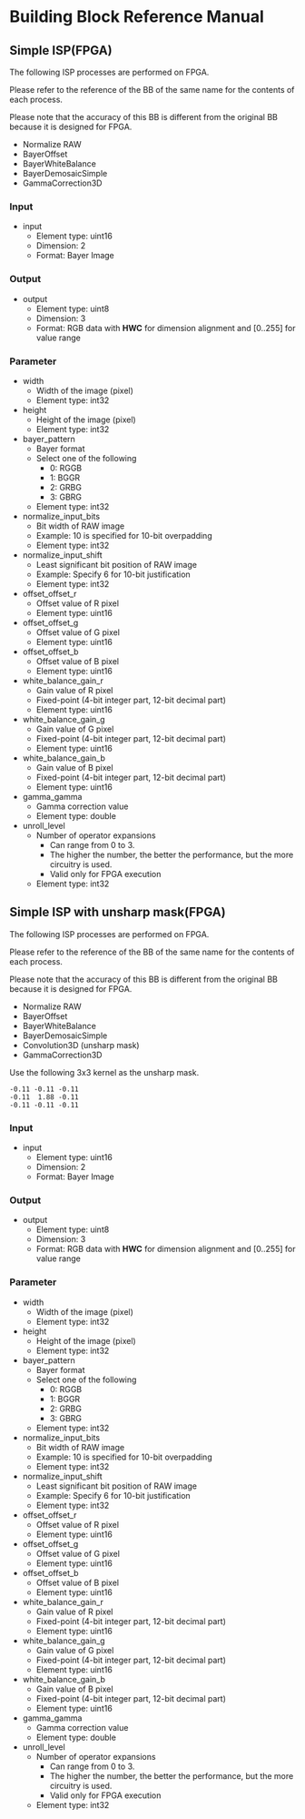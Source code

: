# Building Block Reference Manual
<!-- ion-bb-fpga -->

## Simple ISP(FPGA)

The following ISP processes are performed on FPGA.

Please refer to the reference of the BB of the same name for the contents of each process.

Please note that the accuracy of this BB is different from the original BB because it is designed for FPGA.

- Normalize RAW
- BayerOffset
- BayerWhiteBalance
- BayerDemosaicSimple
- GammaCorrection3D

### Input

- input
  - Element type: uint16
  - Dimension: 2
  - Format: Bayer Image

### Output

- output
  - Element type: uint8
  - Dimension: 3
  - Format: RGB data with **HWC** for dimension alignment and [0..255] for value range

### Parameter

- width
  - Width of the image (pixel)
  - Element type: int32
- height
  - Height of the image (pixel)
  - Element type: int32
- bayer_pattern
  - Bayer format
  - Select one of the following
    - 0: RGGB
    - 1: BGGR
    - 2: GRBG
    - 3: GBRG
  - Element type: int32
- normalize_input_bits
  - Bit width of RAW image
  - Example: 10 is specified for 10-bit overpadding
  - Element type: int32
- normalize_input_shift
  - Least significant bit position of RAW image
  - Example: Specify 6 for 10-bit justification
  - Element type: int32
- offset_offset_r
  - Offset value of R pixel
  - Element type: uint16
- offset_offset_g
  - Offset value of G pixel
  - Element type: uint16
- offset_offset_b
  - Offset value of B pixel
  - Element type: uint16
- white_balance_gain_r
  - Gain value of R pixel
  - Fixed-point (4-bit integer part, 12-bit decimal part)
  - Element type: uint16
- white_balance_gain_g
  - Gain value of G pixel
  - Fixed-point (4-bit integer part, 12-bit decimal part)
  - Element type: uint16
- white_balance_gain_b
  - Gain value of B pixel
  - Fixed-point (4-bit integer part, 12-bit decimal part)
  - Element type: uint16
- gamma_gamma
  - Gamma correction value
  - Element type: double
- unroll_level
  - Number of operator expansions
    - Can range from 0 to 3.
    - The higher the number, the better the performance, but the more circuitry is used.
    - Valid only for FPGA execution
  - Element type: int32

## Simple ISP with unsharp mask(FPGA)

The following ISP processes are performed on FPGA.

Please refer to the reference of the BB of the same name for the contents of each process.

Please note that the accuracy of this BB is different from the original BB because it is designed for FPGA.

- Normalize RAW
- BayerOffset
- BayerWhiteBalance
- BayerDemosaicSimple
- Convolution3D (unsharp mask)
- GammaCorrection3D

Use the following 3x3 kernel as the unsharp mask.

```
-0.11 -0.11 -0.11
-0.11  1.88 -0.11
-0.11 -0.11 -0.11
```

### Input

- input
  - Element type: uint16
  - Dimension: 2
  - Format: Bayer Image

### Output

- output
  - Element type: uint8
  - Dimension: 3
  - Format: RGB data with **HWC** for dimension alignment and [0..255] for value range

### Parameter

- width
  - Width of the image (pixel)
  - Element type: int32
- height
  - Height of the image (pixel)
  - Element type: int32
- bayer_pattern
  - Bayer format
  - Select one of the following
    - 0: RGGB
    - 1: BGGR
    - 2: GRBG
    - 3: GBRG
  - Element type: int32
- normalize_input_bits
  - Bit width of RAW image
  - Example: 10 is specified for 10-bit overpadding
  - Element type: int32
- normalize_input_shift
  - Least significant bit position of RAW image
  - Example: Specify 6 for 10-bit justification
  - Element type: int32
- offset_offset_r
  - Offset value of R pixel
  - Element type: uint16
- offset_offset_g
  - Offset value of G pixel
  - Element type: uint16
- offset_offset_b
  - Offset value of B pixel
  - Element type: uint16
- white_balance_gain_r
  - Gain value of R pixel
  - Fixed-point (4-bit integer part, 12-bit decimal part)
  - Element type: uint16
- white_balance_gain_g
  - Gain value of G pixel
  - Fixed-point (4-bit integer part, 12-bit decimal part)
  - Element type: uint16
- white_balance_gain_b
  - Gain value of B pixel
  - Fixed-point (4-bit integer part, 12-bit decimal part)
  - Element type: uint16
- gamma_gamma
  - Gamma correction value
  - Element type: double
- unroll_level
  - Number of operator expansions
    - Can range from 0 to 3.
    - The higher the number, the better the performance, but the more circuitry is used.
    - Valid only for FPGA execution
  - Element type: int32
